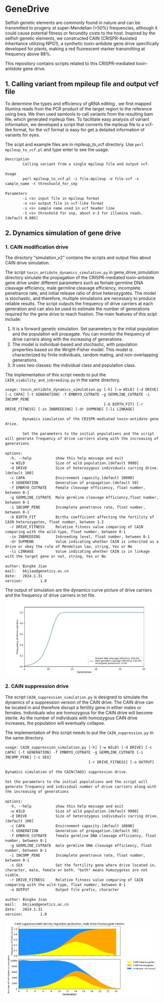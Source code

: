 # GeneDrive
Selfish genetic elements are commonly found in nature and can be transmitted to progeny at super-Mendelian (>50%) frequencies, although it could cause potertial fitness or fecundity costs to the host. Inspired by the selfish genetic elements, we constructed CAIN (CRISPR-Assisted Inheritance utilizing NPG1), a synthetic toxin-antidote gene drive specifically developed for plants, making a red fluorescent marker transmitting at frequency above 88%. 

This repository contains scripts related to this CRISPR-mediated toxin-antidote gene drive.
## 1. Calling variant from  mpileup file and output vcf file
To determine the types and efficiency of gRNA editing , we first mapped Illumina reads from the PCR product of the target region to the reference using bwa. We then used samtools to call variants from the resulting bam file, which generated mpileup files. To facilitate easy analysis of variant information, we developed a script that converts the mpileup file to a vcf-like format, for the vcf format is easy for get a detailed information of variants for eyes.

The scipt and example files are in mpileup_to_vcf directory. Use `perl mpileup_to_vcf.pl` and type enter to see the usage.
```
Description
        Calling variant from a single mpileup file and output vcf.

Usage
        perl mpileup_to_vcf.pl -i file.mpileup -o file.vcf -s sample_name -t threshuold_for_snp

Parameters
        -i <s> input file in mpileup format
        -o <s> output file in vcf-like format
        -s <s> sample name used in vcf header line
        -t <s> threshold for snp, about e-3 for illumina reads.[default 0.005]
```
## 2. Dynamics simulation of gene drive
### 1. CAIN modification drive
The directory "simulation_v2" contains the scripts and output files about CAIN drive simulation.

The script `toxin_antidote_dynamics_simulation.py` in gene_drive_simulation directory simulate the propagation of the CRISPR-mediated toxin-antidote gene drive under different parameters such as female germline DNA cleavage efficiency, male germline cleavage efficiency, incomplete penetrance rate, and initial release ratio of drive heterozygotes. The model is stochastic, and therefore, multiple simulations are necessary to produce reliable results. The script outputs the frequency of drive carriers at each generation and can also be used to estimate the number of generations required for the gene drive to reach fixation. 
The main features of this scipt include:  
1. It is a forward genetic simulation. Set parameters to the initial population and the population will propagate. You can monitor the frequency of drive carriers along with the increasing of generations.  
2. The model is individual-based and stochastic, with population properties based on the Wright-Fisher model. This model is characterized by finite individuals, random mating, and non-overlapping generations.    
3. It uses two classes: the individual class and population class.

The implementation of this script needs to put the `CAIN_viability_and_inbreeding.py` in the same directory.
```
usage: toxin_antidote_dynamics_simulation.py [-h] [-w WILD] [-d DRIVE] [-c CAPA] [-t GENERATION] -f EMBRYO_CUTRATE -g GERMLINE_CUTRATE -i INCOMP_PENE
                                             [-b BIRTH_FIT] [-r DRIVE_FITNESS] [-in INBREEDING] [-dr SUPMEND] [-li LINKAGE]

        Dynamics simulation of the CRISPR-mediated toxin-antidote gene drive.

        Set the parameters to the initial populations and the script will generate frequency of drive carriers along with the increasing of generations

options:
  -h, --help           show this help message and exit
  -w WILD              Size of wild population.[default 9900]
  -d DRIVE             Size of heterozygous individuals carring drive.[default 100]
  -c CAPA              Environment capacity.[default 10000]
  -t GENERATION        Generation of propagation.[default 50]
  -f EMBRYO_CUTRATE    Female cleavage efficiency, float number, between 0-1
  -g GERMLINE_CUTRATE  Male germline cleavage efficiency,float number, between 0-1
  -i INCOMP_PENE       Incomplete penetrance rate, float number, between 0-1
  -b BIRTH_FIT         Births coefficient affecting the fertility of CAIN heterozygotes, float number, between 1-2
  -r DRIVE_FITNESS     Relative fitness value comparing of CAIN comparing with the wild-type, float number, between 0-1
  -in INBREEDING       Inbreeding level, float number, between 0-1
  -dr SUPMEND          Value indicating whether CAIN is inherited as a drive or obey the rule of Mendelian law, string, Yes or No
  -li LINKAGE          Value indicating whether CAIN is in linkage with the target gene or not, string, Yes or No

author: Bingke Jiao
mail:   bkjiao@genetics.ac.cn
date:   2024.1.31
version:        1.0

```
The output of simulation are the dynamics curve picture of drive carriers and the frequency of drive carriers in txt file.
![gene drive simulation](https://github.com/QianLabWebsite/GeneDrive/blob/main/simulation_v2/drive_carriers_freq.femaleRate1.0_maleRate1.0_incompene0.0.png)


### 2. CAIN suppression drive
The script `CAIN_suppression_simulation.py` is designed to simulate the dynamics of a suppression version of the CAIN drive. The CAIN drive can be located in and therefore disrupt a fertility gene in either males or females. Individuals who are homozygous for the CAIN drive will become sterile. As the number of individuals with homozygous CAIN drive increases, the population will eventually collapse.

The implementation of this script needs to put the `CAIN_suppression.py` in the same directory.
```
usage: CAIN_suppression_simulation.py [-h] [-w WILD] [-d DRIVE] [-c CAPA] [-t GENERATION] -f EMBRYO_CUTRATE -g GERMLINE_CUTRATE [-i INCOMP_PENE] [-s SEX]
                                      [-r DRIVE_FITNESS] [-o OUTPUT]

Dynamics simulation of the CAIN(TADS) suppression drive.

Set the parameters to the initial populations and the script will generate frequency and individual number of drive carriers along with the increasing of generations

options:
  -h, --help           show this help message and exit
  -w WILD              Size of wild population.[default 9900]
  -d DRIVE             Size of heterozygous individuals carring drive.[default 100]
  -c CAPA              Environment capacity.[default 10000]
  -t GENERATION        Generation of propagation.[default 50]
  -f EMBRYO_CUTRATE    female germline DNA cleavage efficiency, float number, between 0-1
  -g GERMLINE_CUTRATE  male germline DNA cleavage efficiency, float number, between 0-1
  -i INCOMP_PENE       Incomplete penetrance rate, float number, between 0-1
  -s SEX               Set the fertility gene where drive located in, character, male, female or both. "both" means homozygotes are not viable.
  -r DRIVE_FITNESS     Relative fitness value comparing of CAIN comparing with the wild-type, float number, between 0-1
  -o OUTPUT            Output file prefix, character

author: Bingke Jiao
mail:   bkjiao@genetics.ac.cn
date:   2024.1.31
version:        1.0
```
![CAIN_suppression simulation](https://github.com/QianLabWebsite/GeneDrive/blob/main/simulation_v2/CAIN_suppression_test.male.png)

